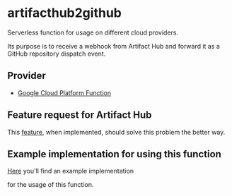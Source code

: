 # artifacthub2github

Serverless function for usage on different cloud providers.

Its purpose is to receive a webhook from Artifact Hub and forward it as a GitHub repository dispatch event.

## Provider

*  [Google Cloud Platform Function](https://github.com/300481/artifacthub2github/tree/main/gcp-cloud-function)

## Feature request for Artifact Hub

This [feature](https://github.com/artifacthub/hub/issues/1775), when implemented, should solve this problem the better way.

## Example implementation for using this function

[Here](https://github.com/300481/actions-test/tree/main/artifacthub2github) you'll find an example implementation

for the usage of this function.
